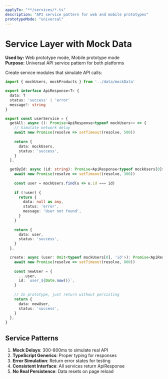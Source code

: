 ```yaml
---
applyTo: "**/services/*.ts"
description: "API service pattern for web and mobile prototypes"
prototypeMode: "universal"
---
```


# Service Layer with Mock Data
**Used by:** Web prototype mode, Mobile prototype mode  
**Purpose:** Universal API service pattern for both platforms

Create service modules that simulate API calls:

```typescript
import { mockUsers, mockProducts } from '../data/mockData'

export interface ApiResponse<T> {
  data: T
  status: 'success' | 'error'
  message?: string
}

export const userService = {
  getAll: async (): Promise<ApiResponse<typeof mockUsers>> => {
    // Simulate network delay
    await new Promise(resolve => setTimeout(resolve, 500))
    
    return {
      data: mockUsers,
      status: 'success',
    }
  },

  getById: async (id: string): Promise<ApiResponse<typeof mockUsers[0]>> => {
    await new Promise(resolve => setTimeout(resolve, 300))
    
    const user = mockUsers.find(u => u.id === id)
    
    if (!user) {
      return {
        data: null as any,
        status: 'error',
        message: 'User not found',
      }
    }
    
    return {
      data: user,
      status: 'success',
    }
  },

  create: async (user: Omit<typeof mockUsers[0], 'id'>): Promise<ApiResponse<typeof mockUsers[0]>> => {
    await new Promise(resolve => setTimeout(resolve, 800))
    
    const newUser = {
      ...user,
      id: `user_${Date.now()}`,
    }
    
    // In prototype, just return without persisting
    return {
      data: newUser,
      status: 'success',
    }
  },
}
```

## Service Patterns

1. **Mock Delays**: 300-800ms to simulate real API
2. **TypeScript Generics**: Proper typing for responses
3. **Error Simulation**: Return error states for testing
4. **Consistent Interface**: All services return ApiResponse<T>
5. **No Real Persistence**: Data resets on page reload